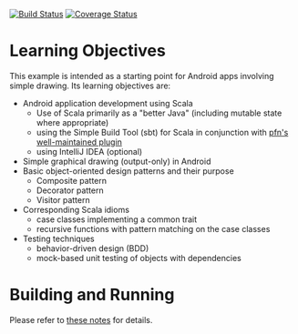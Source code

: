 [![Build Status](https://travis-ci.org/lucoodevcourse/shapes-android-scala.svg?branch=master)](https://travis-ci.org/lucoodevcourse/shapes-android-scala) 
[![Coverage Status](https://img.shields.io/coveralls/lucoodevcourse/shapes-android-scala.svg)](https://coveralls.io/r/lucoodevcourse/shapes-android-scala) 

# Learning Objectives

This example is intended as a starting point for Android apps involving 
simple drawing. Its learning objectives are:

- Android application development using Scala
    - Use of Scala primarily as a "better Java" 
      (including mutable state where appropriate)
    - using the Simple Build Tool (sbt) for Scala in conjunction with 
      [pfn's well-maintained plugin](https://github.com/pfn/android-sdk-plugin)
    - using IntelliJ IDEA (optional)
- Simple graphical drawing (output-only) in Android
- Basic object-oriented design patterns and their purpose
    - Composite pattern
    - Decorator pattern
    - Visitor pattern
- Corresponding Scala idioms
    - case classes implementing a common trait
    - recursive functions with pattern matching on the case classes
- Testing techniques
    - behavior-driven design (BDD)
    - mock-based unit testing of objects with dependencies

# Building and Running

Please refer to [these notes](http://lucoodevcourse.bitbucket.org/notes/scalaandroiddev.html) for details.

